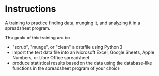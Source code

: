 # Instructions
A training to practice finding data, munging it, and analyzing it in a spreadsheet program.

The goals of this training are to:

-   "scrub", "munge", or "clean" a datafile using Python 3
-   import the text data file into an Microsoft Excel, Google Sheets, Apple Numbers, or Libre Office spreadsheet
-   produce statistical results based on the data using the database-like functions in the spreadsheet program of your choice
